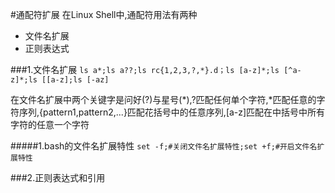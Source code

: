 #通配符扩展
在Linux Shell中,通配符用法有两种
+ 文件名扩展
+ 正则表达式

###1.文件名扩展
`ls a*;ls a??;ls rc{1,2,3,?,*}.d；ls [a-z]*;ls [^a-z]*;ls [[a-z];ls [-az]`

在文件名扩展中两个关键字是问好(?)与星号(*),?匹配任何单个字符,*匹配任意的字符序列,{pattern1,pattern2,...}匹配花括号中的任意序列,[a-z]匹配在中括号中所有字符的任意一个字符

#####1.bash的文件名扩展特性
`set -f;#关闭文件名扩展特性;set +f;#开启文件名扩展特性`

###2.正则表达式和引用

